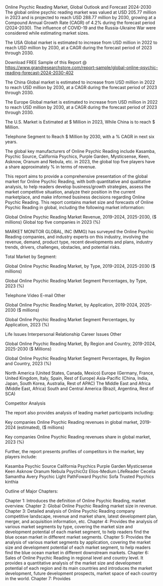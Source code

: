 Online Psychic Reading Market, Global Outlook and Forecast 2024-2030
The global online psychic reading market was valued at USD 205.77 million in 2023 and is projected to reach USD 288.77 million by 2030, growing at a Compound Annual Growth Rate (CAGR) of 4.2% during the forecast period (2024-2030). The influence of COVID-19 and the Russia-Ukraine War were considered while estimating market sizes.

The USA Global market is estimated to increase from USD million in 2022 to reach USD million by 2030, at a CAGR during the forecast period of 2023 through 2030.

Download FREE Sample of this Report @ https://www.grandresearchstore.com/report-sample/global-online-psychic-reading-forecast-2024-2030-402

The China Global market is estimated to increase from USD million in 2022 to reach USD million by 2030, at a CAGR during the forecast period of 2023 through 2030.

The Europe Global market is estimated to increase from USD million in 2022 to reach USD million by 2030, at a CAGR during the forecast period of 2023 through 2030.

The U.S. Market is Estimated at $ Million in 2023, While China is to reach $ Million.

Telephone Segment to Reach $ Million by 2030, with a % CAGR in next six years.

The global key manufacturers of Online Psychic Reading include Kasamba, Psychic Source, California Psychics, Purple Garden, Mysticsense, Keen, Asknow, Oranum and Nebula, etc. in 2023, the global top five players have a share approximately % in terms of revenue.

This report aims to provide a comprehensive presentation of the global market for Online Psychic Reading, with both quantitative and qualitative analysis, to help readers develop business/growth strategies, assess the market competitive situation, analyze their position in the current marketplace, and make informed business decisions regarding Online Psychic Reading. This report contains market size and forecasts of Online Psychic Reading in global, including the following market information:

Global Online Psychic Reading Market Revenue, 2019-2024, 2025-2030, ($ millions)
Global top five companies in 2023 (%)

MARKET MONITOR GLOBAL, INC (MMG) has surveyed the Online Psychic Reading companies, and industry experts on this industry, involving the revenue, demand, product type, recent developments and plans, industry trends, drivers, challenges, obstacles, and potential risks.

Total Market by Segment:

Global Online Psychic Reading Market, by Type, 2019-2024, 2025-2030 ($ millions)

Global Online Psychic Reading Market Segment Percentages, by Type, 2023 (%)

Telephone
Video
E-mail
Other

Global Online Psychic Reading Market, by Application, 2019-2024, 2025-2030 ($ millions)

Global Online Psychic Reading Market Segment Percentages, by Application, 2023 (%)

Life Issues
Interpersonal Relationship
Career Issues
Other

Global Online Psychic Reading Market, By Region and Country, 2019-2024, 2025-2030 ($ Millions)

Global Online Psychic Reading Market Segment Percentages, By Region and Country, 2023 (%)

North America (United States, Canada, Mexico)
Europe (Germany, France, United Kingdom, Italy, Spain, Rest of Europe)
Asia-Pacific (China, India, Japan, South Korea, Australia, Rest of APAC)
The Middle East and Africa (Middle East, Africa)
South and Central America (Brazil, Argentina, Rest of SCA)

Competitor Analysis

The report also provides analysis of leading market participants including:

Key companies Online Psychic Reading revenues in global market, 2019-2024 (estimated), ($ millions)

Key companies Online Psychic Reading revenues share in global market, 2023 (%)

Further, the report presents profiles of competitors in the market, key players include:

Kasamba
Psychic Source
California Psychics
Purple Garden
Mysticsense
Keen
Asknow
Oranum
Nebula
PsychicOz
Elios-Medium
LifeReader
Cecelia
Samantha Avery
Psychic Light
PathFoward
Psychic Sofa
Trusted Psychics
kinthia

Outline of Major Chapters:

Chapter 1: Introduces the definition of Online Psychic Reading, market overview.
Chapter 2: Global Online Psychic Reading market size in revenue.
Chapter 3: Detailed analysis of Online Psychic Reading company competitive landscape, revenue and market share, latest development plan, merger, and acquisition information, etc.
Chapter 4: Provides the analysis of various market segments by type, covering the market size and development potential of each market segment, to help readers find the blue ocean market in different market segments.
Chapter 5: Provides the analysis of various market segments by application, covering the market size and development potential of each market segment, to help readers find the blue ocean market in different downstream markets.
Chapter 6: Sales of Online Psychic Reading in regional level and country level. It provides a quantitative analysis of the market size and development potential of each region and its main countries and introduces the market development, future development prospects, market space of each country in the world.
Chapter 7: Provides 
